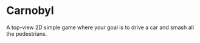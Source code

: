 # Carnobyl

A top-view 2D simple game where your goal is to drive a car and smash all the pedestrians.
